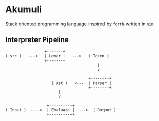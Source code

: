 # Akumuli

Stack oriented programming language inspired by `forth` written in `nim`


## Interpreter Pipeline

```
                 +-------+
( src )   --->   | Lexer |   --->   ( Token )
                 +-------+
                                        |
                                        v

                                    +--------+
                    ( Ast )   <---  | Parser |
                                    +--------+
                       |
                       v

                  +----------+
( Input )  ---->  | Evaluate |  --->  ( Output )
                  +----------+
```